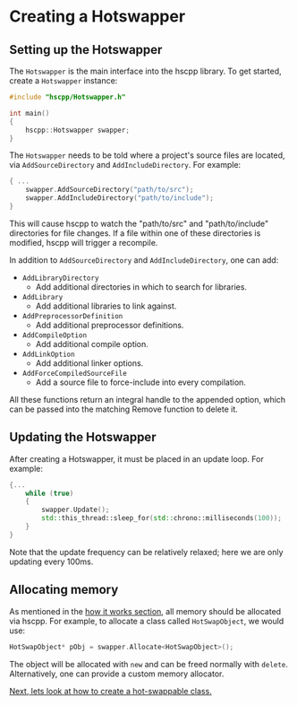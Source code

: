 # Creating a Hotswapper

## Setting up the Hotswapper
The `Hotswapper` is the main interface into the hscpp library. To get started, create a `Hotswapper` instance:

```cpp
#include "hscpp/Hotswapper.h"

int main()
{
    hscpp::Hotswapper swapper;
}
```

The `Hotswapper` needs to be told where a project's source files are located, via `AddSourceDirectory` and `AddIncludeDirectory`. For example:

```cpp
{ ...
    swapper.AddSourceDirectory("path/to/src");
    swapper.AddIncludeDirectory("path/to/include");
}
```

This will cause hscpp to watch the "path/to/src" and "path/to/include" directories for file changes. If a file within one of these directories is modified, hscpp will trigger a recompile.

In addition to `AddSourceDirectory` and `AddIncludeDirectory`, one can add:
- `AddLibraryDirectory`
    - Add additional directories in which to search for libraries.
- `AddLibrary`
    - Add additional libraries to link against.
- `AddPreprocessorDefinition`
    - Add additional preprocessor definitions.
- `AddCompileOption`
    - Add additional compile option.
- `AddLinkOption`
    - Add additional linker options.
- `AddForceCompiledSourceFile`
    - Add a source file to force-include into every compilation.

All these functions return an integral handle to the appended option, which can be passed into the matching Remove function to delete it.

## Updating the Hotswapper
After creating a Hotswapper, it must be placed in an update loop. For example:
```cpp
{...
    while (true)
    {
        swapper.Update();
        std::this_thread::sleep_for(std::chrono::milliseconds(100));
    }
}
```

Note that the update frequency can be relatively relaxed; here we are only updating every 100ms.

## Allocating memory
As mentioned in the [how it works section](./1_how-it-works.md), all memory should be allocated via hscpp. For example, to allocate a class called `HotSwapObject`, we would use:
```cpp
HotSwapObject* pObj = swapper.Allocate<HotSwapObject>();
```

The object will be allocated with `new` and can be freed normally with `delete`. Alternatively, one can provide a custom memory allocator.

[Next, lets look at how to create a hot-swappable class.](./3_simple-hotswappable-class.md)